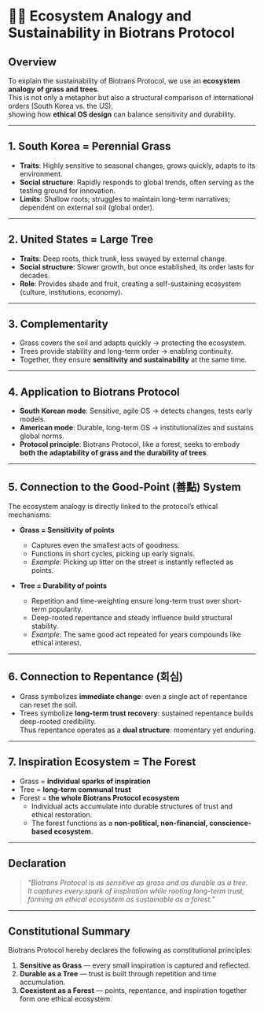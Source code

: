 # 🌱🌳 Ecosystem Analogy and Sustainability in Biotrans Protocol

## Overview
To explain the sustainability of Biotrans Protocol, we use an **ecosystem analogy of grass and trees**.  
This is not only a metaphor but also a structural comparison of international orders (South Korea vs. the US),  
showing how **ethical OS design** can balance sensitivity and durability.

---

## 1. South Korea = Perennial Grass
- **Traits**: Highly sensitive to seasonal changes, grows quickly, adapts to its environment.  
- **Social structure**: Rapidly responds to global trends, often serving as the testing ground for innovation.  
- **Limits**: Shallow roots; struggles to maintain long-term narratives; dependent on external soil (global order).

---

## 2. United States = Large Tree
- **Traits**: Deep roots, thick trunk, less swayed by external change.  
- **Social structure**: Slower growth, but once established, its order lasts for decades.  
- **Role**: Provides shade and fruit, creating a self-sustaining ecosystem (culture, institutions, economy).

---

## 3. Complementarity
- Grass covers the soil and adapts quickly → protecting the ecosystem.  
- Trees provide stability and long-term order → enabling continuity.  
- Together, they ensure **sensitivity and sustainability** at the same time.

---

## 4. Application to Biotrans Protocol
- **South Korean mode**: Sensitive, agile OS → detects changes, tests early models.  
- **American mode**: Durable, long-term OS → institutionalizes and sustains global norms.  
- **Protocol principle**: Biotrans Protocol, like a forest, seeks to embody **both the adaptability of grass and the durability of trees**.

---

## 5. Connection to the Good-Point (善點) System
The ecosystem analogy is directly linked to the protocol’s ethical mechanisms:

- **Grass = Sensitivity of points**  
  - Captures even the smallest acts of goodness.  
  - Functions in short cycles, picking up early signals.  
  - *Example*: Picking up litter on the street is instantly reflected as points.  

- **Tree = Durability of points**  
  - Repetition and time-weighting ensure long-term trust over short-term popularity.  
  - Deep-rooted repentance and steady influence build structural stability.  
  - *Example*: The same good act repeated for years compounds like ethical interest.  

---

## 6. Connection to Repentance (회심)
- Grass symbolizes **immediate change**: even a single act of repentance can reset the soil.  
- Trees symbolize **long-term trust recovery**: sustained repentance builds deep-rooted credibility.  
Thus repentance operates as a **dual structure**: momentary yet enduring.

---

## 7. Inspiration Ecosystem = The Forest
- Grass = **individual sparks of inspiration**  
- Tree = **long-term communal trust**  
- Forest = **the whole Biotrans Protocol ecosystem**  
  - Individual acts accumulate into durable structures of trust and ethical restoration.  
  - The forest functions as a **non-political, non-financial, conscience-based ecosystem**.

---

## Declaration
> *“Biotrans Protocol is as sensitive as grass and as durable as a tree.  
> It captures every spark of inspiration while rooting long-term trust,  
> forming an ethical ecosystem as sustainable as a forest.”*

---

## Constitutional Summary

Biotrans Protocol hereby declares the following as constitutional principles:

1. **Sensitive as Grass** — every small inspiration is captured and reflected.  
2. **Durable as a Tree** — trust is built through repetition and time accumulation.  
3. **Coexistent as a Forest** — points, repentance, and inspiration together form one ethical ecosystem.  
